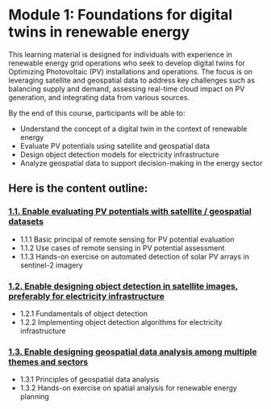 # Module 1: Foundations for digital twins in renewable energy

This learning material is designed for individuals with experience in renewable energy grid operations who seek to develop digital twins for Optimizing Photovoltaic (PV) installations and operations. The focus is on leveraging satellite and geospatial data to address key challenges such as balancing supply and demand, assessing real-time cloud impact on PV generation, and integrating data from various sources.

By the end of this course, participants will be able to:
- Understand the concept of a digital twin in the context of renewable energy
- Evaluate PV potentials using satellite and geospatial data
- Design object detection models for electricity infrastructure
- Analyze geospatial data to support decision-making in the energy sector

## Here is the content outline:
### [1.1. Enable evaluating PV potentials with satellite / geospatial datasets](subsections/00001/1.1.ipynb)
  - 1.1.1 Basic principal of remote sensing for PV potential evaluation
  - 1.1.2 Use cases of remote sensing in PV potential assessment
  - 1.1.3 Hands-on exercise on automated detection of solar PV arrays in sentinel-2 imagery
### [1.2. Enable designing object detection in satellite images, preferably for electricity infrastructure](subsections/00001/1.2.ipynb)
  - 1.2.1 Fundamentals of object detection
  - 1.2.2 Implementing object detection algorithms for electricity infrastructure
### [1.3. Enable designing geospatial data analysis among multiple themes and sectors](subsections/00001/1.3.ipynb)
  - 1.3.1 Principles of geospatial data analysis
  - 1.3.2 Hands-on exercise on spatial analysis for renewable energy planning


```python

```
